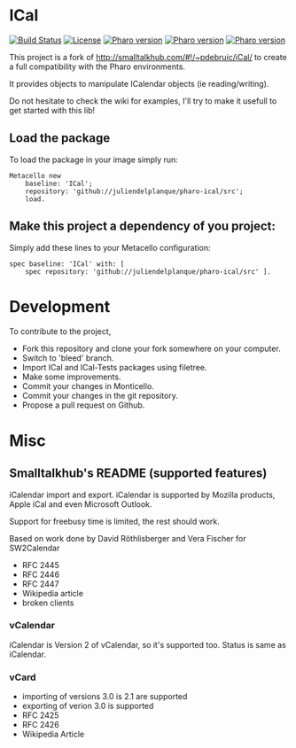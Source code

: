 # ICal
[![Build Status](https://travis-ci.org/juliendelplanque/ICal.svg?branch=master)](https://travis-ci.org/juliendelplanque/ICal)
[![License](https://img.shields.io/badge/license-MIT-blue.svg)](LICENSE)
[![Pharo version](https://img.shields.io/badge/Pharo-6.1-%23aac9ff.svg)](https://pharo.org/download)
[![Pharo version](https://img.shields.io/badge/Pharo-7.0-%23aac9ff.svg)](https://pharo.org/download)
[![Pharo version](https://img.shields.io/badge/Pharo-8.0-%23aac9ff.svg)](https://pharo.org/download)

This project is a fork of http://smalltalkhub.com/#!/~pdebruic/iCal/ to create a full compatibility with the Pharo environments.

It provides objects to manipulate ICalendar objects (ie reading/writing).

Do not hesitate to check the wiki for examples, I'll try to make it usefull to get started with this lib!

## Load the package
To load the package in your image simply run:

~~~
Metacello new
    baseline: 'ICal';
    repository: 'github://juliendelplanque/pharo-ical/src';
    load.
~~~

## Make this project a dependency of you project:
Simply add these lines to your Metacello configuration:

~~~
spec baseline: 'ICal' with: [
    spec repository: 'github://juliendelplanque/pharo-ical/src' ].
~~~

# Development
To contribute to the project,

- Fork this repository and clone your fork somewhere on your computer.
- Switch to 'bleed' branch.
- Import ICal and ICal-Tests packages using filetree.
- Make some improvements.
- Commit your changes in Monticello.
- Commit your changes in the git repository.
- Propose a pull request on Github.

# Misc
## Smalltalkhub's README (supported features)
iCalendar import and export. iCalendar is supported by Mozilla products, Apple iCal and even Microsoft Outlook.

Support for freebusy time is limited, the rest should work.

Based on work done by David Röthlisberger and Vera Fischer for SW2Calendar

- RFC 2445
- RFC 2446
- RFC 2447
- Wikipedia article
- broken clients

### vCalendar
iCalendar is Version 2 of vCalendar, so it's supported too. Status is same as iCalendar.

### vCard

- importing of versions 3.0 is 2.1 are supported
- exporting of verion 3.0 is supported
- RFC 2425
- RFC 2426
- Wikipedia Article
